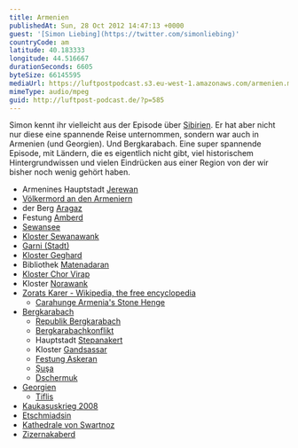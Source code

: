 ```yaml
---
title: Armenien
publishedAt: Sun, 28 Oct 2012 14:47:13 +0000
guest: '[Simon Liebing](https://twitter.com/simonliebing)'
countryCode: am
latitude: 40.183333
longitude: 44.516667
durationSeconds: 6605
byteSize: 66145595
mediaUrl: https://luftpostpodcast.s3.eu-west-1.amazonaws.com/armenien.mp3
mimeType: audio/mpeg
guid: http://luftpost-podcast.de/?p=585
---
```


Simon kennt ihr vielleicht aus der Episode über [Sibirien](http://luftpost-podcast.de/sibirien). Er hat aber nicht nur diese eine spannende Reise unternommen, sondern war auch in Armenien (und Georgien). Und Bergkarabach. Eine super spannende Episode, mit Ländern, die es eigentlich nicht gibt, viel historischem Hintergrundwissen und vielen Eindrücken aus einer Region von der wir bisher noch wenig gehört haben. 
* Armenines Hauptstadt [Jerewan](https://de.wikipedia.org/wiki/Yerevan)
* [Völkermord an den Armeniern](https://de.wikipedia.org/wiki/V%C3%B6lkermord%5Fan%5Fden%5FArmeniern)
* der Berg [Aragaz](https://de.wikipedia.org/wiki/Aragaz)
* Festung [Amberd](https://de.wikipedia.org/wiki/Amberd)
* [Sewansee](https://de.wikipedia.org/wiki/Sewansee)
* [Kloster Sewanawank](https://de.wikipedia.org/wiki/Sewanawank)
* [Garni (Stadt)](https://de.wikipedia.org/wiki/Garni%5F%28Stadt%29)
* [Kloster Geghard](https://de.wikipedia.org/wiki/Kloster%5FGeghard)
* Bibliothek [Matenadaran](https://de.wikipedia.org/wiki/Matenadaran)
* [Kloster Chor Virap](https://de.wikipedia.org/wiki/Khor%5FVirap)
* Kloster [Norawank](https://de.wikipedia.org/wiki/Norawank)
* [Zorats Karer - Wikipedia, the free encyclopedia](https://en.wikipedia.org/wiki/Zorats%5FKarer)  
   * [Carahunge Armenia's Stone Henge](http://www.carahunge.com/)
* [Bergkarabach](https://de.wikipedia.org/wiki/Bergkarabach)  
   * [Republik Bergkarabach](https://de.wikipedia.org/wiki/Republik%5FBergkarabach)  
   * [Bergkarabachkonflikt](https://de.wikipedia.org/wiki/Bergkarabachkonflikt)  
   * Hauptstadt [Stepanakert](https://de.wikipedia.org/wiki/Stepanakert)  
   * Kloster [Gandsassar](https://de.wikipedia.org/wiki/Gandsassar)  
   * [Festung Askeran](http://www.hyurservice.com/de/sights/askeran%5Fde.html)  
   * [Şuşa](https://de.wikipedia.org/wiki/Schuschi)  
   * [Dschermuk](https://de.wikipedia.org/wiki/Jermuk)
* [Georgien](https://de.wikipedia.org/wiki/Georgien)  
   * [Tiflis](https://de.wikipedia.org/wiki/Tiflis)
* [Kaukasuskrieg 2008](https://de.wikipedia.org/wiki/Kaukasus-Konflikt%5F2008)
* [Etschmiadsin](https://de.wikipedia.org/wiki/Etschmiadsin)
* [Kathedrale von Swartnoz](https://de.wikipedia.org/wiki/Kathedrale%5Fvon%5FSwartnoz)
* [Zizernakaberd](https://de.wikipedia.org/wiki/Zizernakaberd)
